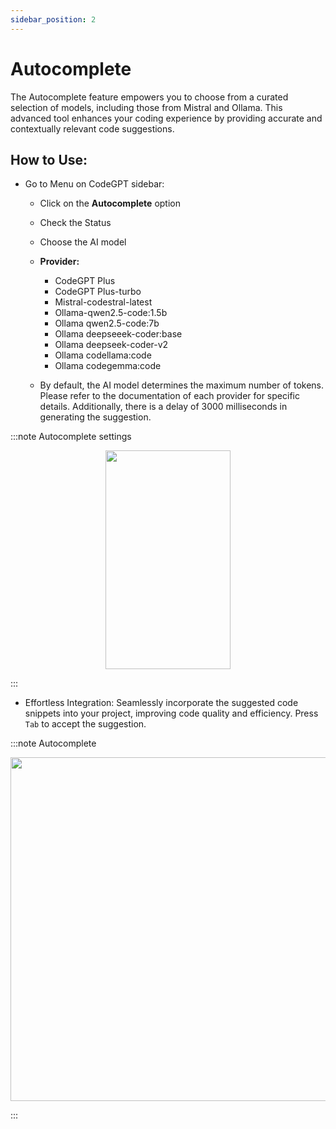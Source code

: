 ```yaml
---
sidebar_position: 2
---
```


# Autocomplete

The Autocomplete feature empowers you to choose from a curated selection of models, including those from Mistral and Ollama. This advanced tool enhances your coding experience by providing accurate and contextually relevant code suggestions.

## How to Use:
- Go to Menu on CodeGPT sidebar:
    - Click on the **Autocomplete** option
    - Check the Status
    - Choose the AI model
    - **Provider:**
        - CodeGPT Plus
        - CodeGPT Plus-turbo
        - Mistral-codestral-latest
        - Ollama-qwen2.5-code:1.5b
        - Ollama qwen2.5-code:7b
        - Ollama deepseeek-coder:base
        - Ollama deepseek-coder-v2
        - Ollama codellama:code
        - Ollama codegemma:code

    - By default, the AI model determines the maximum number of tokens. Please refer to the documentation of each provider for specific details. Additionally, there is a delay of 3000 milliseconds in generating the suggestion.

:::note Autocomplete settings
<p align="center">
      <img width="200" height="350" src="https://github.com/user-attachments/assets/2248e837-c4aa-40ac-8afd-4fb3971f3dae" />
</p>
:::

- Effortless Integration: Seamlessly incorporate the suggested code snippets into your project, improving code quality and efficiency. Press `Tab` to accept the suggestion.


:::note Autocomplete
<p align="center">
      <img width="750" height="550" src="https://github.com/user-attachments/assets/569560e6-588f-4e42-8a8c-032363cd2196" />
</p>

:::
